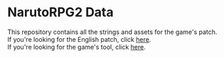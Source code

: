 # NarutoRPG2 Data
This repository contains all the strings and assets for the game's patch.  
If you're looking for the English patch, click [here](https://agtteam.net/naruto).  
If you're looking for the game's tool, click [here](https://github.com/AGTTeam/MonoPriTranslation).  
